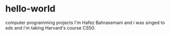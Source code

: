 # hello-world
computer programming projects 
I'm Hafez Bahrasemani and i was singed to edx and i'm taking Harvard's course CS50.
